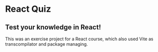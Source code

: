 # React Quiz

## Test your knowledge in React!

This was an exercise project for a React course, which also used Vite as transcompilator and package managing.